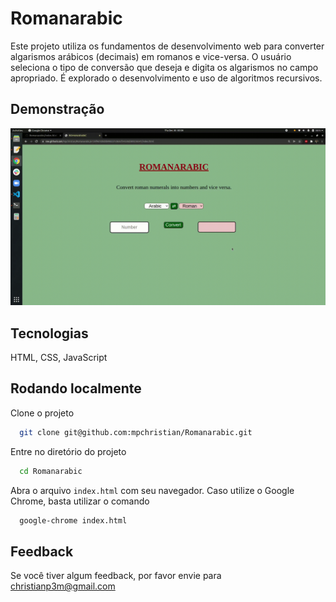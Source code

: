 
# Romanarabic
Este projeto utiliza os fundamentos de desenvolvimento web para
converter algarismos arábicos (decimais) em romanos
e vice-versa. O usuário seleciona o tipo de conversão que deseja e digita
os algarismos no campo apropriado. É explorado
o desenvolvimento e uso de algoritmos recursivos.

## Demonstração

<img src="romanarabic-demo.gif" alt="Romanarabic Demo" width="600px">

## Tecnologias

HTML, CSS, JavaScript


## Rodando localmente

Clone o projeto

```bash
  git clone git@github.com:mpchristian/Romanarabic.git
```

Entre no diretório do projeto

```bash
  cd Romanarabic
```

Abra o arquivo `index.html` com seu navegador. Caso utilize o Google Chrome,
basta utilizar o comando

```bash
  google-chrome index.html
```

## Feedback

Se você tiver algum feedback, por favor envie para christianp3m@gmail.com
